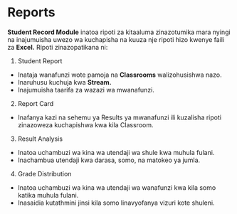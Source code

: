 # Reports

**Student Record Module** inatoa ripoti za kitaaluma zinazotumika mara nyingi na inajumuisha uwezo wa kuchapisha na kuuza nje ripoti hizo kwenye faili za **Excel.** Ripoti zinazopatikana ni:

1. Student Report

 - Inataja wanafunzi wote pamoja na **Classrooms** walizohusishwa nazo.
 - Inaruhusu kuchuja kwa **Stream.**
 - Inajumuisha taarifa za wazazi wa mwanafunzi.

2. Report Card

 - Inafanya kazi na sehemu ya Results ya mwanafunzi ili kuzalisha ripoti zinazoweza kuchapishwa kwa kila Classroom.

3. Result Analysis

 - Inatoa uchambuzi wa kina wa utendaji wa shule kwa muhula fulani.
 - Inachambua utendaji kwa darasa, somo, na matokeo ya jumla.

4. Grade Distribution

 - Inatoa uchambuzi wa kina wa utendaji wa wanafunzi kwa kila somo katika muhula fulani.
 - Inasaidia kutathmini jinsi kila somo linavyofanya vizuri kote shuleni.
